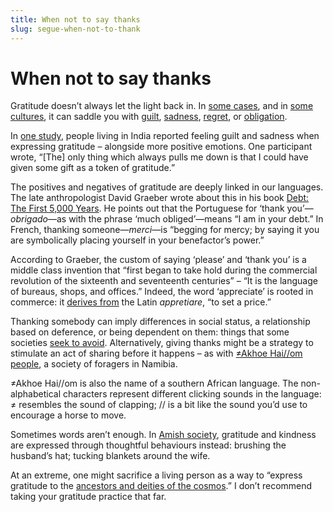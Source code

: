 ```yaml
---
title: When not to say thanks  
slug: segue-when-not-to-thank  
---
```

<script>  
    import Aside from "$components/Aside.svelte";  
</script>

# When not to say thanks

Gratitude doesn’t always let the light back in. In [some cases](https://greatergood.berkeley.edu/article/item/how_cultural_differences_shape_your_gratitude), and in [some cultures](https://hraf.yale.edu/thanks-but-no-thanks-expressions-of-gratitude-in-ehraf-world-cultures/), it can saddle you with [guilt](http://dx.doi.org/10.1037/ipp0000037), [sadness](https://www.researchgate.net/profile/Acacia_Parks/publication/313114740_Disentangling_the_Effects_of_Gratitude_and_Optimism_A_Cross-Cultural_Investigation/links/597ffa48a6fdcc1a9acef154/Disentangling-the-Effects-of-Gratitude-and-Optimism-A-Cross-Cultural-Investigation.pdf), [regret](https://doi.org/10.2117/psysoc.2010.179), or [obligation](https://escholarship.org/uc/item/73q6b248). 

In [one study](https://www.researchgate.net/profile/Acacia_Parks/publication/313114740_Disentangling_the_Effects_of_Gratitude_and_Optimism_A_Cross-Cultural_Investigation/links/597ffa48a6fdcc1a9acef154/Disentangling-the-Effects-of-Gratitude-and-Optimism-A-Cross-Cultural-Investigation.pdf), people living in India reported feeling guilt and sadness when expressing gratitude – alongside more positive emotions. One participant wrote, “\[The\] only thing which always pulls me down is that I could have given some gift as a token of gratitude.”

The positives and negatives of gratitude are deeply linked in our languages. The late anthropologist David Graeber wrote about this in his book [Debt: The First 5,000 Years](https://uk.bookshop.org/p/books/debt-10th-anniversary-edition-the-first-5-000-years-updated-and-expanded-david-graeber/5028922?ean=9781612199337). He points out that the Portuguese for ‘thank you’—*obrigado*—as with the phrase ‘much obliged’—means “I am in your debt.” In French, thanking someone—*merci*—is “begging for mercy; by saying it you are symbolically placing yourself in your benefactor’s power.”

According to Graeber, the custom of saying ‘please’ and ‘thank you’ is a middle class invention that “first began to take hold during the commercial revolution of the sixteenth and seventeenth centuries” – “It is the language of bureaus, shops, and offices.” Indeed, the word ‘appreciate’ is rooted in commerce: it [derives from](https://www.etymonline.com/word/appreciate) the Latin *appretiare*, “to set a price.”

Thanking somebody can imply differences in social status, a relationship based on deference, or being dependent on them: things that some societies [seek to avoid](https://www.goodreads.com/book/show/29389897-anthropology-and-the-economy-of-sharing?from_search=true&from_srp=true&qid=2nhZw1dIzk&rank=1). Alternatively, giving thanks might be a strategy to stimulate an act of sharing before it happens – as with [≠Akhoe Hai//om people](https://dobes.mpi.nl/projects/akhoe/), a society of foragers in Namibia.

<Aside>≠Akhoe Hai//om is also the name of a southern African language. The non-alphabetical characters represent different clicking sounds in the language: ≠ resembles the sound of clapping; // is a bit like the sound you’d use to encourage a horse to move.</Aside>

Sometimes words aren’t enough. In [Amish society](https://ehrafworldcultures.yale.edu/cultures/nm06/documents/001), gratitude and kindness are expressed through thoughtful behaviours instead: brushing the husband’s hat; tucking blankets around the wife.

At an extreme, one might sacrifice a living person as a way to “express gratitude to the [ancestors and deities of the cosmos](https://uk.bookshop.org/p/books/the-nature-of-money-geoffrey-ingham/2576075?ean=9780745609973).” I don’t recommend taking your gratitude practice that far.

